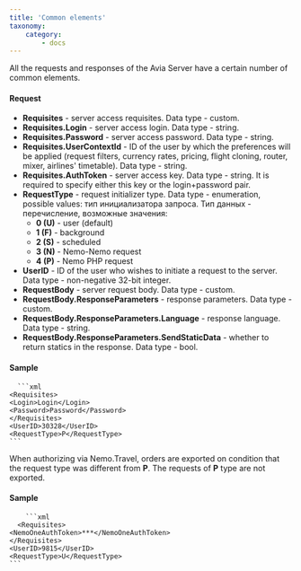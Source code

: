 ```yaml
---
title: 'Common elements'
taxonomy:
    category:
        - docs
---
```


All the requests and responses of the Avia Server have a certain number of common elements.

#### Request
-   **Requisites** - server access requisites. Data type - custom. 
-   **Requisites.Login** - server access login. Data type - string.
-   **Requisites.Password** - server access password. Data type - string.
-   **Requisites.UserContextId** - ID of the user by which the preferences will be applied (request filters, currency rates, pricing, flight cloning, router, mixer, airlines' timetable). Data type - string. 
-   **Requisites.AuthToken** - server access key. Data type - string. It is required to specify either this key or the login+password pair.
-   **RequestType** - request initializer type. Data type - enumeration, possible values: тип инициализатора запроса. Тип данных - перечисление, возможные значения:
    -   **0 (U)** - user (default)
    -   **1 (F)** - background
    -   **2 (S)** - scheduled
    -   **3 (N)** - Nemo-Nemo request
    -   **4 (P)** - Nemo PHP request
-   **UserID** - ID of the user who wishes to initiate a request to the server. Data type - non-negative 32-bit integer.
-   **RequestBody** - server request body. Data type - custom.
-   **RequestBody.ResponseParameters** - response parameters. Data type - custom.
-   **RequestBody.ResponseParameters.Language** - response language. Data type - string.
-   **RequestBody.ResponseParameters.SendStaticData** - whether to return statics in the response. Data type - bool.

#### Sample
      ```xml  
    <Requisites>
    <Login>Login</Login>
    <Password>Password</Password>
    </Requisites>
    <UserID>30328</UserID>
    <RequestType>P</RequestType>
    ```  
When authorizing via Nemo.Travel, orders are exported on condition that the request type was different from **P**. The requests of **P** type are not exported.
    
#### Sample

        ```xml    
      <Requisites>
    <NemoOneAuthToken>***</NemoOneAuthToken>
    </Requisites>
    <UserID>9815</UserID>
    <RequestType>U</RequestType>
    ```